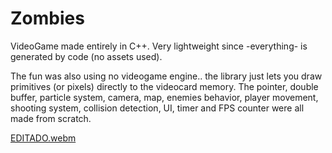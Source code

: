 # Zombies 
VideoGame made entirely in C++. Very lightweight since -everything- is generated by code (no assets used).

The fun was also using no videogame engine.. the library just lets you draw primitives (or pixels) directly to the videocard memory. The pointer, double buffer, particle system, camera, map, enemies behavior, player movement, shooting system, collision detection, UI, timer and FPS counter were all made from scratch.

[EDITADO.webm](https://user-images.githubusercontent.com/11531065/194117559-d38b9a5a-7bc2-4d2e-922b-dc1449b1f94f.webm)
